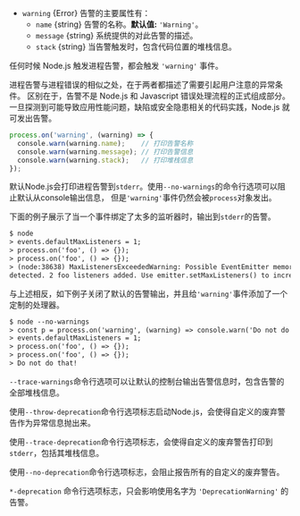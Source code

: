<!-- YAML
added: v6.0.0
-->

* `warning` {Error} 告警的主要属性有： 
   * `name` {string} 告警的名称。**默认值:** `'Warning'`。
   * `message` {string} 系统提供的对此告警的描述。
   * `stack` {string} 当告警触发时，包含代码位置的堆栈信息。

任何时候 Node.js 触发进程告警，都会触发 `'warning'` 事件。

进程告警与进程错误的相似之处，在于两者都描述了需要引起用户注意的异常条件。
区别在于，告警不是 Node.js 和 Javascript 错误处理流程的正式组成部分。
一旦探测到可能导致应用性能问题，缺陷或安全隐患相关的代码实践，Node.js 就可发出告警。

```js
process.on('warning', (warning) => {
  console.warn(warning.name);    // 打印告警名称
  console.warn(warning.message); // 打印告警信息
  console.warn(warning.stack);   // 打印堆栈信息
});
```

默认Node.js会打印进程告警到`stderr`。使用`--no-warnings`的命令行选项可以阻止默认从console输出信息，
但是`'warning'`事件仍然会被`process`对象发出。

下面的例子展示了当一个事件绑定了太多的监听器时，输出到`stderr`的告警。

```txt
$ node
> events.defaultMaxListeners = 1;
> process.on('foo', () => {});
> process.on('foo', () => {});
> (node:38638) MaxListenersExceededWarning: Possible EventEmitter memory leak
detected. 2 foo listeners added. Use emitter.setMaxListeners() to increase limit
```

与上述相反，如下例子关闭了默认的告警输出，并且给`'warning'`事件添加了一个定制的处理器。

```txt
$ node --no-warnings
> const p = process.on('warning', (warning) => console.warn('Do not do that!'));
> events.defaultMaxListeners = 1;
> process.on('foo', () => {});
> process.on('foo', () => {});
> Do not do that!
```

`--trace-warnings`命令行选项可以让默认的控制台输出告警信息时，包含告警的全部堆栈信息。

使用`--throw-deprecation`命令行选项标志启动Node.js，会使得自定义的废弃警告作为异常信息抛出来。

使用`--trace-deprecation`命令行选项标志，会使得自定义的废弃警告打印到`stderr`，包括其堆栈信息。

使用`--no-deprecation`命令行选项标志，会阻止报告所有的自定义的废弃警告。

`*-deprecation` 命令行选项标志，只会影响使用名字为 `'DeprecationWarning'` 的告警。
